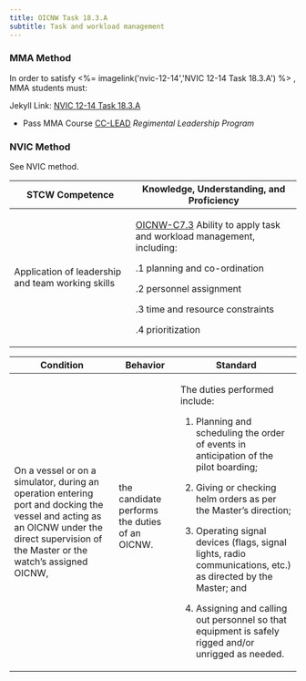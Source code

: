 ```yaml
---
title: OICNW Task 18.3.A 
subtitle: Task and workload management
---
```



### MMA Method

In order to satisfy <%= imagelink('nvic-12-14','NVIC 12-14  Task  18.3.A') %> , MMA students must:

Jekyll Link: [NVIC 12-14  Task  18.3.A](/stcw23/assets/images/nvic-12-14.pdf)

* Pass MMA Course  [CC-LEAD](CC-LEAD) *Regimental Leadership Program*


### NVIC Method

<a onclick="togglevisibility('nvic_methods')" >See NVIC method.</a>

<div id='nvic_methods' class='hide'>

<table>
<thead>
<tr>
<th class='forty'> STCW Competence </th>
<th class='sixty'> Knowledge, Understanding, and Proficiency </th>
</tr>
</thead>




<tbody>
<tr><td markdown='1'>

Application of leadership and team working skills

</td><td markdown='1'>

[OICNW-C7.3](../../tables/21.html#OICNW-C7.3) Ability to apply task and workload management, including: 

.1  planning and co-ordination 

.2  personnel assignment 

.3  time and resource constraints 

.4  prioritization

</td></tr>


</tbody>
</table>


<table>
<thead>
<tr><th class='twenty'>  Condition </th><th class='twenty'> Behavior </th><th  class='sixty'>Standard </th></tr>
</thead>
<tbody >



<tr><td markdown='1'>

On a vessel  or on a simulator, during an operation entering port and docking the vessel and acting as an OICNW under the direct supervision of the Master or the watch’s assigned OICNW,

</td><td markdown='1'>

the candidate performs the duties of an OICNW.

<br>

<div class="tooltip">
<span class="tooltiptext">
</span>
</div>


</td><td markdown='1'>

The duties performed include:

1. Planning and scheduling the order of events in anticipation of the pilot boarding;

2. Giving or checking helm orders as per the Master’s direction;

3. Operating signal devices (flags, signal lights, radio communications, etc.) as directed by the Master; and

4. Assigning and calling out personnel so that equipment is safely rigged and/or unrigged as needed.

</td></tr>
</tbody>
</table>
</div>
